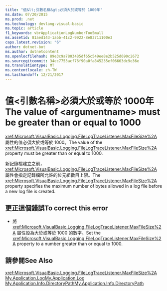 ```yaml
---
title: "值&lt;引數名稱&gt;必須大於或等於 1000年"
ms.date: 07/20/2015
ms.prod: .net
ms.technology: devlang-visual-basic
ms.topic: article
f1_keywords: vbrApplicationLogNumberTooSmall
ms.assetid: 81aed143-1abb-41c2-9922-8e83711100e3
caps.latest.revision: "6"
author: dotnet-bot
ms.author: dotnetcontent
ms.openlocfilehash: 89e3c9a7803485df65c549ee8e2b525d690c2672
ms.sourcegitcommit: 34ec7753acf76f90a0fa845235ef06663dc9e36e
ms.translationtype: MT
ms.contentlocale: zh-TW
ms.lasthandoff: 12/21/2017
---
```

# <a name="the-value-of-ltargumentnamegt-must-be-greater-than-or-equal-to-1000"></a><span data-ttu-id="ad38b-102">值&lt;引數名稱&gt;必須大於或等於 1000年</span><span class="sxs-lookup"><span data-stu-id="ad38b-102">The value of &lt;argumentname&gt; must be greater than or equal to 1000</span></span>
<span data-ttu-id="ad38b-103"><xref:Microsoft.VisualBasic.Logging.FileLogTraceListener.MaxFileSize%2A> 屬性的值必須大於或等於 1000。</span><span class="sxs-lookup"><span data-stu-id="ad38b-103">The value of the <xref:Microsoft.VisualBasic.Logging.FileLogTraceListener.MaxFileSize%2A> property must be greater than or equal to 1000.</span></span>  
  
 <span data-ttu-id="ad38b-104">新記錄檔建立之前， <xref:Microsoft.VisualBasic.Logging.FileLogTraceListener.MaxFileSize%2A> 屬性會指定記錄檔所允許的位元組數目上限。</span><span class="sxs-lookup"><span data-stu-id="ad38b-104">The <xref:Microsoft.VisualBasic.Logging.FileLogTraceListener.MaxFileSize%2A> property specifies the maximum number of bytes allowed in a log file before a new log file is created.</span></span>  
  
## <a name="to-correct-this-error"></a><span data-ttu-id="ad38b-105">更正這個錯誤</span><span class="sxs-lookup"><span data-stu-id="ad38b-105">To correct this error</span></span>  
  
-   <span data-ttu-id="ad38b-106">將 <xref:Microsoft.VisualBasic.Logging.FileLogTraceListener.MaxFileSize%2A> 屬性設為大於或等於 1000 的數字。</span><span class="sxs-lookup"><span data-stu-id="ad38b-106">Set the <xref:Microsoft.VisualBasic.Logging.FileLogTraceListener.MaxFileSize%2A> property to a number greater than or equal to 1000.</span></span>  
  
## <a name="see-also"></a><span data-ttu-id="ad38b-107">請參閱</span><span class="sxs-lookup"><span data-stu-id="ad38b-107">See Also</span></span>  
 <xref:Microsoft.VisualBasic.Logging.FileLogTraceListener.MaxFileSize%2A>  
 [<span data-ttu-id="ad38b-108">My.Application.Log</span><span class="sxs-lookup"><span data-stu-id="ad38b-108">My.Application.Log</span></span>](xref:Microsoft.VisualBasic.ApplicationServices.ApplicationBase.Log)  
 [<span data-ttu-id="ad38b-109">My.Application.Info.DirectoryPath</span><span class="sxs-lookup"><span data-stu-id="ad38b-109">My.Application.Info.DirectoryPath</span></span>](xref:Microsoft.VisualBasic.ApplicationServices.ApplicationBase.Log)
